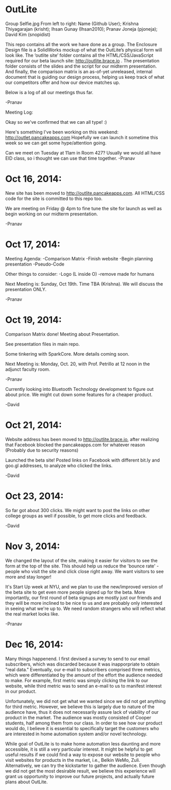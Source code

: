 OutLite
=====================

Group Selfie.jpg
From left to right: Name (Github User);
Krishna Thiyagarajan (krisht);
Ihsan Gunay (Ihsan2010);
Pranav Joneja (pjoneja);
David Kim (snopidist)

This repo contains all the work we have done as a group. The Enclosure Design file is a SolidWorks mockup of what the OutLite’s physical form will look like. The ‘outlite site’ folder contains all the HTML/CSS/JavaScript required for our beta launch site: http://outlite.brace.io . The presentation folder consists of the slides and the script for our midterm presentation. And finally, the comparison matrix is an as-of-yet unreleased, internal document that is guiding our design process, helping us keep track of what our competitors offer and how our device matches up. 

Below is a log of all our meetings thus far.

-Pranav

Meeting Log:

Okay so we've confirmed that we can all type! :)

Here's something I've been working on this weekend: http://outlet.pancakeapps.com
Hopefully we can launch it sometime this week so we can get some hype/attention going.

Can we meet on Tuesday at 11am in Room 427? Usually we would all have EID class, so i thought we can use that time together.
-Pranav

Oct 16, 2014:
=====================


New site has been moved to http://outlite.pancakeapps.com. All HTML/CSS code for the site is committed to this repo too. 

We are meeting on Friday @ 4pm to fine tune the site for launch as well as begin working on our midterm presentation. 

-Pranav

Oct 17, 2014:
=====================

Meeting Agenda:
-Comparison Matrix
-Finish website
-Begin planning presentation
-Pseudo-Code 


Other things to consider:
-Logo (L inside O)
-remove made for humans


Next Meeting is:
Sunday, Oct 19th. Time TBA (Krishna). We will discuss the presentation ONLY. 

-Pranav

Oct 19, 2014:
=====================

Comparison Matrix done! Meeting about Presentation.

See presentation files in main repo.

Some tinkering with SparkCore. More details coming soon.

Next Meeting is:
Monday, Oct. 20, with Prof. Petrillo at 12 noon in the adjunct faculty room.

-Pranav

Currently looking into Bluetooth Technology development to figure out about price.
We might cut down some features for a cheaper product.

-David

Oct 21, 2014:
=====================

Website address has been moved to http://outlite.brace.io, after realizing that Facebook blocked the pancakeapps.com for whatever reason (Probably due to security reasons)

Launched the beta site! Posted links on Facebook with different bit.ly and goo.gl addresses, to analyze who clicked the links.

-David

Oct 23, 2014:
====================

So far got about 300 clicks. We might want to post the links on other college groups as well if possible, to get more clicks and feedback.

-David


Nov 3, 2014:
====================
We changed the layout of the site, making it easier for visitors to see the form at the top of the site. This should help us reduce the 'bounce rate' - people who visit the site and click close right away. We want visitors to see more and stay longer!

It's Start Up week at NYU, and we plan to use the new/improved version of the beta site to get even more people signed up for the beta. More importantly, our first round of beta signups are mostly just our friends and they will be more inclined to be nice to us and are probably only interested in seeing what we're up to. We need random strangers who will reflect what the real market looks like.

-Pranav

Dec 16, 2014:
===================
Many things happenend. I first devised a survey to send to our email subscribers, which was discarded because it was inapporpriate to obtain "real data." Eventually, our e-mail to subscribers comprised three metrics, which were differentiated by the amount of the effort the audience needed to make. For example, first metric was simply clicking the link to our website, while third metric was to send an e-mail to us to manifest interest in our product.

Unfortunately, we did not get what we wanted since we did not get anything for third metric. However, we believe this is largely due to nature of the audience have, thus it does not necessarily assure lack of viability of our product in the market. The audience was mostly consisted of Cooper students, half among them from our class. In order to see how our product would do, I believe it is essential to specifically target the customers who are interested in home automation system and/or novel technology.

While goal of OutLite is to make home automation less daunting and more accessible, it is still a very particular interest. It might be helpful to get useful results if we could find a way to expose our website to people who visit websites for products in the market, i.e., Belkin WeMo, Zuli. Alternatively, we can try the kickstarter to gather the audience. Even though we did not get the most desirable result, we believe this experience will grant us opportunity to improve our future projects, and actually future plans about OutLite.
